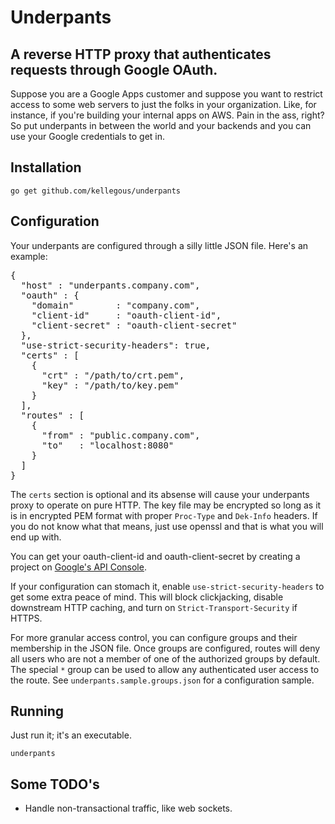 # Underpants
## A reverse HTTP proxy that authenticates requests through Google OAuth.

Suppose you are a Google Apps customer and suppose you want to restrict access to some web servers to just the folks in your organization. Like, for instance, if you're building your internal apps on AWS. Pain in the ass, right? So put underpants in between the world and your backends and you can use your Google credentials to get in.

## Installation

```
go get github.com/kellegous/underpants
```

## Configuration

Your underpants are configured through a silly little JSON file. Here's an example:
<pre>
{
  "host" : "underpants.company.com",
  "oauth" : {
    "domain"        : "company.com",
    "client-id"     : "oauth-client-id",
    "client-secret" : "oauth-client-secret"
  },
  "use-strict-security-headers": true,
  "certs" : [
    {
      "crt" : "/path/to/crt.pem",
      "key" : "/path/to/key.pem"
    }
  ],
  "routes" : [
    {
      "from" : "public.company.com",
      "to"   : "localhost:8080"
    }
  ]
}
</pre>

The `certs` section is optional and its absense will cause your underpants proxy to operate on pure HTTP. The key file may be encrypted so
long as it is in encrypted PEM format with proper `Proc-Type` and `Dek-Info` headers. If you do not know what that means, just use openssl
and that is what you will end up with.

You can get your oauth-client-id and oauth-client-secret by creating a project on [Google's API Console](https://code.google.com/apis/console).

If your configuration can stomach it, enable `use-strict-security-headers` to
get some extra peace of mind.  This will block clickjacking, disable downstream
HTTP caching, and turn on `Strict-Transport-Security` if HTTPS.

For more granular access control, you can configure groups and their membership
in the JSON file.  Once groups are configured, routes will deny all users who
are not a member of one of the authorized groups by default.  The special `*`
group can be used to allow any authenticated user access to the route.  See
`underpants.sample.groups.json` for a configuration sample.

## Running

Just run it; it's an executable.

```
underpants
```

## Some TODO's
 * Handle non-transactional traffic, like web sockets.
